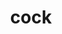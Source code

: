 ---
category: 4-letters
denotation: null
name: cock
reference_link: https://www.etymonline.com/word/cock
root_language: null
root_name: null
title: cock
type: free
word_sums:
- respelling: cock
  sum: 'Cock + '
---